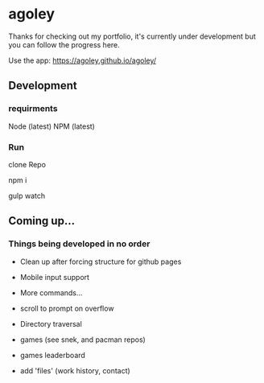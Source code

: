 # agoley
Thanks for checking out my portfolio, it's currently under development but you can follow the progress here. 


Use the app: https://agoley.github.io/agoley/


## Development

### requirments
Node (latest)
NPM (latest)

### Run
clone Repo

npm i

gulp watch

## Coming up...
### Things being developed in no order

- Clean up after forcing structure for github pages

- Mobile input support

- More commands... 

- scroll to prompt on overflow

- Directory traversal

- games (see snek, and pacman repos)

- games leaderboard

- add 'files' (work history, contact)
  
  





